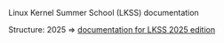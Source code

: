 Linux Kernel Summer School (LKSS) documentation

Structure:
	2025 => [documentation for LKSS 2025 edition](./2025/intro.md)
